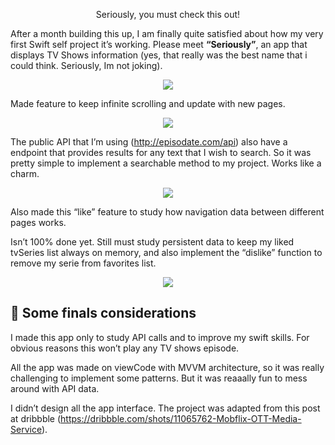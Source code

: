 <p align="center">
<a>Seriously, you must check this out! </a>
</p>


After a month building this up, I am finally quite satisfied about how my very first Swift self project it’s working. Please meet **“Seriously”**, an app that displays TV Shows information (yes, that really was the best name that i could think. Seriously, Im not joking).

<p align="center"><img src="https://user-images.githubusercontent.com/84334801/158044511-d606a44f-942c-4f3d-8a9d-4f45310794d4.gif"/></p>

Made feature to keep infinite scrolling and update with new pages.

<p align="center"><img src="https://user-images.githubusercontent.com/84334801/158044685-34fc725c-d17c-4753-aa6a-9b9c89023c00.gif"/></p>

The public API that I’m using (http://episodate.com/api) also have a endpoint that provides results for any text that I wish to search. So it was pretty simple to implement a searchable method to my project. Works like a charm.

<p align="center"><img src="https://user-images.githubusercontent.com/84334801/158044765-fa02853d-10ea-4f96-a753-ccea5a7a4bca.gif"/></p>

Also made this “like” feature to study how navigation data between different pages works. 

Isn’t 100% done yet. Still must study persistent data to keep my liked tvSeries list always on memory, and also implement the “dislike” function to remove my serie from favorites list.

<p align="center"><img src="https://user-images.githubusercontent.com/84334801/158044865-74550ac7-a1ec-4eea-a510-60729c827513.gif"/></p>

## 🧐 Some finals considerations

I made this app only to study API calls and to improve my swift skills. For obvious reasons this won’t play any TV shows episode.

All the app was made on viewCode with MVVM architecture, so it was really challenging to implement some patterns. But it was reaaally fun to mess around with API data.

I didn’t design all the app interface. The project was adapted from this post at dribbble (https://dribbble.com/shots/11065762-Mobflix-OTT-Media-Service).
